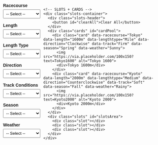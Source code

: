 <html>
<head>
  <style>
    body {
      font-family: Arial, sans-serif;
      margin: 0;
      padding: 0;
      display: flex;
      justify-content: center;
    }
    .container {
      display: grid;
      grid-template-columns: 25% 75%;
      max-width: 1280px;
      width: 100%;
      gap: 10px;
      padding: 10px;
      box-sizing: border-box;
    }
    .filters {
      display: flex;
      flex-direction: column;
      gap: 15px;
    }
    .filter-group {
      display: flex;
      flex-direction: column;
    }
    .filter-group label {
      font-weight: bold;
      margin-bottom: 5px;
    }
    select {
      padding: 5px;
    }
    .slots-container {
      display: flex;
      flex-direction: column;
      gap: 10px;
    }
    .slots-header {
      display: flex;
      justify-content: flex-end;
    }
    #clearAll {
      padding: 5px 10px;
      cursor: pointer;
    }
    .cards {
      display: grid;
      grid-template-columns: repeat(auto-fit, minmax(150px, 1fr));
      gap: 10px;
    }
    .card {
      width: 150px;
      border: 1px solid #ccc;
      padding: 5px;
      text-align: center;
      cursor: pointer;
      background: #fff;
      word-wrap: break-word;
      overflow-wrap: break-word;
      position: relative;
    }
    .card img {
      width: 100%;
      height: auto;
      display: block;
      margin-bottom: 5px;
    }
    .slots {
      display: grid;
      grid-template-columns: repeat(auto-fit, minmax(150px, 1fr));
      gap: 10px;
    }
    .slot {
      width: 150px;
      height: 200px;
      border: 2px dashed #aaa;
      display: flex;
      justify-content: center;
      align-items: center;
      background: #f9f9f9;
      cursor: pointer;
    }
    .slot img {
      width: 100%;
      height: auto;
    }
  </style>
</head>
<body>
  <div class="container">
    <!-- FILTERS -->
    <div class="filters">
      <div class="filter-group">
        <label for="racecourse">Racecourse</label>
        <select id="racecourse">
          <option value="">-- Select --</option>
          <option>Sapporo</option>
          <option>Hakodate</option>
          <option>Niigata</option>
          <option>Fukushima</option>
          <option>Nakayama</option>
          <option>Tokyo</option>
          <option>Chukyo</option>
          <option>Kyoto</option>
          <option>Hanshin</option>
          <option>Kokura</option>
          <option>Oi</option>
          <option>Kawasaki</option>
          <option>Funabashi</option>
          <option>Morioka</option>
          <option>Longchamp</option>
        </select>
      </div>
      <div class="filter-group">
        <label for="length">Length</label>
        <select id="length">
          <option value="">-- Select --</option>
          <option>1000m</option>
          <option>1150m</option>
          <option>1200m</option>
          <option>1300m</option>
          <option>1400m</option>
          <option>1500m</option>
          <option>1600m</option>
          <option>1700m</option>
          <option>1800m</option>
          <option>1900m</option>
          <option>2000m</option>
          <option>2100m</option>
          <option>2200m</option>
          <option>2300m</option>
          <option>2400m</option>
          <option>2500m</option>
          <option>2600m</option>
          <option>3000m</option>
          <option>3200m</option>
          <option>3400m</option>
          <option>3600m</option>
        </select>
      </div>
      <div class="filter-group">
        <label for="lengthType">Length Type</label>
        <select id="lengthType">
          <option value="">-- Select --</option>
          <option>Sprint</option>
          <option>Mile</option>
          <option>Medium</option>
          <option>Long</option>
        </select>
      </div>
      <div class="filter-group">
        <label for="direction">Direction</label>
        <select id="direction">
          <option value="">-- Select --</option>
          <option>Clockwise</option>
          <option>Counterclockwise</option>
        </select>
      </div>
      <div class="filter-group">
        <label for="track">Track Conditions</label>
        <select id="track">
          <option value="">-- Select --</option>
          <option>Firm</option>
          <option>Good</option>
          <option>Soft</option>
          <option>Heavy</option>
        </select>
      </div>
      <div class="filter-group">
        <label for="season">Season</label>
        <select id="season">
          <option value="">-- Select --</option>
          <option>Spring</option>
          <option>Summer</option>
          <option>Fall</option>
          <option>Winter</option>
        </select>
      </div>
      <div class="filter-group">
        <label for="weather">Weather</label>
        <select id="weather">
          <option value="">-- Select --</option>
          <option>Sunny</option>
          <option>Cloudy</option>
          <option>Rainy</option>
          <option>Snowy</option>
        </select>
      </div>
    </div>

    <!-- SLOTS + CARDS -->
    <div class="slots-container">
      <div class="slots-header">
        <button id="clearAll">Clear All</button>
      </div>
      <div class="cards" id="cardPool">
        <div class="card" data-racecourse="Tokyo" data-length="1600m" data-lengthtype="Mile" data-direction="Clockwise" data-track="Firm" data-season="Spring" data-weather="Sunny">
          <img src="https://via.placeholder.com/100x150?text=Tokyo1600" alt="Tokyo 1600">
          <div>Tokyo 1600m</div>
        </div>
        <div class="card" data-racecourse="Kyoto" data-length="2000m" data-lengthtype="Medium" data-direction="Counterclockwise" data-track="Soft" data-season="Fall" data-weather="Rainy">
          <img src="https://via.placeholder.com/100x150?text=Kyoto2000" alt="Kyoto 2000">
          <div>Kyoto 2000m</div>
        </div>
      </div>
      <div class="slots" id="slotsArea">
        <div class="slot"></div>
        <div class="slot"></div>
        <div class="slot"></div>
      </div>
    </div>
  </div>

  <script>
    const dropdowns = document.querySelectorAll('#racecourse, #length, #lengthType, #direction, #track, #season, #weather');
    const cards = document.querySelectorAll('.card');
    const slots = document.querySelectorAll('.slot');
    const clearAllBtn = document.getElementById('clearAll');

    // Filtering
    function filterCards() {
      const filters = {
        racecourse: document.getElementById('racecourse').value,
        length: document.getElementById('length').value,
        lengthtype: document.getElementById('lengthType').value,
        direction: document.getElementById('direction').value,
        track: document.getElementById('track').value,
        season: document.getElementById('season').value,
        weather: document.getElementById('weather').value,
      };

      cards.forEach(card => {
        let visible = true;
        for (let key in filters) {
          if (filters[key] && card.dataset[key] !== filters[key]) {
            visible = false;
            break;
          }
        }
        card.style.display = visible ? 'block' : 'none';
      });
    }
    dropdowns.forEach(dropdown => dropdown.addEventListener('change', filterCards));

    // Slot logic
    cards.forEach(card => {
      card.addEventListener('click', () => {
        const emptySlot = Array.from(slots).find(slot => slot.children.length === 0);
        if (emptySlot) {
          const clone = card.cloneNode(true);
          clone.addEventListener('click', () => {
            clone.remove();
            card.style.display = 'block';
          });
          emptySlot.appendChild(clone);
          card.style.display = 'none';
        }
      });
    });

    // Clear all
    clearAllBtn.addEventListener('click', () => {
      slots.forEach(slot => slot.innerHTML = '');
      cards.forEach(card => card.style.display = 'block');
    });
  </script>
</body>
</html>
